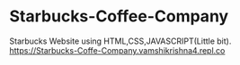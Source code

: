 # Starbucks-Coffee-Company

Starbucks Website using HTML,CSS,JAVASCRIPT(Little bit).
https://Starbucks-Coffe-Company.vamshikrishna4.repl.co
